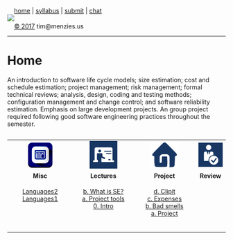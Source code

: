 &nbsp;&nbsp;&nbsp;&nbsp;[home](http://tiny.cc/se17) | 
[syllabus](https://github.com/txt/se17/blob/master/doc/syllabus.md) | 
[submit](http://tiny.cc/se17give) |
[chat](https://se17.slack.com/)  
[<img width=900 src="https://raw.githubusercontent.com/txt/se17/master/img/se17.png">](http://tiny.cc/se17)   <br>
&nbsp;&nbsp;&nbsp;&nbsp;[&copy; 2017](https://github.com/txt/se17/blob/master/LICENSE.md) tim&commat;menzies.us<br>

_______



# Home

An introduction to software life cycle models; size estimation;
cost and schedule estimation; project management; risk management;
formal technical reviews; analysis, design, coding and testing
methods; configuration management and change control; and software
reliability estimation. Emphasis on large development projects. An
group project required following good software engineering
practices throughout the semester.

<table width="100%" border=0 align=right>
<tr>
<td align=center><img  src="img/news.png"></td>
<td align=center><img  src="img/lectures.gif"></td>
<td align=center><img  src="img/homework.png"></td>
<td align=center><img  src="img/review.gif"></td>
</tr>
<tr>
<td align=center><b>Misc</b> </td>
<td align=center><b>Lectures</b></td>
<td align=center><b>Project</b>
</td><td align=center><b>Review </td>
</tr>
<tr>
<td align=center valign=top  xwidth="100px">

<a href="http://unbox.org/doc/Seven%20More%20Languages%20in%20Seven%20Weeks.pdf">Languages2</a><br>
<a href="http://unbox.org/doc/Seven%20Languages%20in%20Seven%20Weeks%20A%20Pragmatic%20Guide%20to%20Learning%20Programming%20Languages.pdf">Languages1</a>
<br><img     width=200 src="img/200x1.png">
</td>
<td align=center valign=top  xwidth="100px">

<a href="doc/lecture2.md">b. What is SE?</a><br>
<a href="doc/lecture1.md">a. Project tools</a><br>
<a href="doc/lecture0.md">0. Intro</a>
<br><img     width=200 src="img/200x1.png">
</td><td align=center valign=top xwidth="100px">

<a href="https://github.com/cleebp/csc-510-group-g/blob/master/apr1/report/report.pdf">d. Clipit</a><br>
<a href="https://github.com/sandz-in/csc510_group_l/blob/master/april/Report.pdf">c. Expenses</a><br>
<a href="doc/badsmells.md">b. Bad smells</a><br>
<a href="doc/project.md">a. Project</a>
<br><img     width=200 src="img/200x1.png">
</td><td align=center  align=top xwidth="100px>
&nbsp;<br><img width=200 src="img/200x1.png">
</td>
</tr>

</table>
